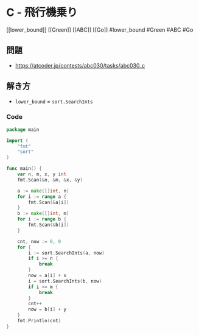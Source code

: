 # C - 飛行機乗り
[[lower_bound]] [[Green]] [[ABC]] [[Go]]
#lower_bound #Green #ABC #Go 

## 問題
- https://atcoder.jp/contests/abc030/tasks/abc030_c

## 解き方
- `lower_bound` = `sort.SearchInts`

### Code
```go
package main

import (
	"fmt"
	"sort"
)

func main() {
	var n, m, x, y int
	fmt.Scan(&n, &m, &x, &y)

	a := make([]int, n)
	for i := range a {
		fmt.Scan(&a[i])
	}
	b := make([]int, m)
	for i := range b {
		fmt.Scan(&b[i])
	}

	cnt, now := 0, 0
	for {
		i := sort.SearchInts(a, now)
		if i >= n {
			break
		}
		now = a[i] + x
		i = sort.SearchInts(b, now)
		if i >= m {
			break
		}
		cnt++
		now = b[i] + y
	}
	fmt.Println(cnt)
}
```